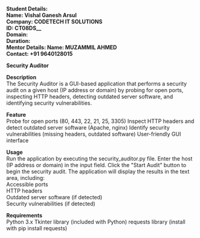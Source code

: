 **Student Details:                                                                                       
Name: Vishal Ganesh Arsul                                                                                 
Company: CODETECH IT SOLUTIONS                                                                                          
ID: CT08DS__                                                                                              
Domain:                                                                                                     
Duration:                                                                                                     
Mentor Details:
Name: MUZAMMIL AHMED                                                                                                                  
Contact: +91 9640128015**                                                                                      

**Security Auditor**    

**Description**                                                                                                    
The Security Auditor is a GUI-based application that performs a security audit on a given host (IP address or domain) by probing for open ports, inspecting HTTP headers, detecting outdated server software, and identifying security vulnerabilities.



**Feature**                                                               
Probe for open ports (80, 443, 22, 21, 25, 3305)
Inspect HTTP headers and detect outdated server software (Apache, nginx)
Identify security vulnerabilities (missing headers, outdated software)
User-friendly GUI interface     


**Usage**                                                                                                                                                  
Run the application by executing the security_auditor.py file.
Enter the host (IP address or domain) in the input field.
Click the "Start Audit" button to begin the security audit.
The application will display the results in the text area, including:                                                      
Accessible ports                                                                                                                  
HTTP headers                                                                      
Outdated server software (if detected)                                                                  
Security vulnerabilities (if detected)     


**Requirements**                                                                                                  
Python 3.x
Tkinter library (included with Python)
requests library (install with pip install requests)
